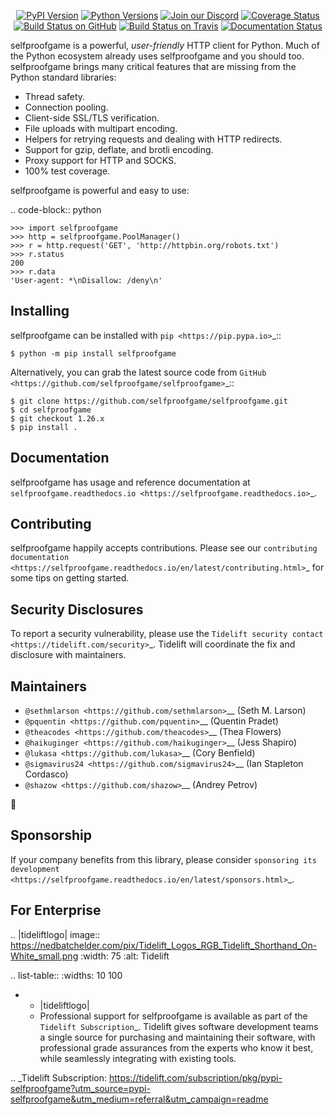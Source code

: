    <p align="center">
      <a href="https://pypi.org/project/selfproofgame"><img alt="PyPI Version" src="https://img.shields.io/pypi/v/selfproofgame.svg?maxAge=86400" /></a>
      <a href="https://pypi.org/project/selfproofgame"><img alt="Python Versions" src="https://img.shields.io/pypi/pyversions/selfproofgame.svg?maxAge=86400" /></a>
      <a href="https://discord.gg/CHEgCZN"><img alt="Join our Discord" src="https://img.shields.io/discord/756342717725933608?color=%237289da&label=discord" /></a>
      <a href="https://codecov.io/gh/selfproofgame/selfproofgame"><img alt="Coverage Status" src="https://img.shields.io/codecov/c/github/selfproofgame/selfproofgame.svg" /></a>
      <a href="https://github.com/selfproofgame/selfproofgame/actions?query=workflow%3ACI"><img alt="Build Status on GitHub" src="https://github.com/selfproofgame/selfproofgame/workflows/CI/badge.svg" /></a>
      <a href="https://travis-ci.org/selfproofgame/selfproofgame"><img alt="Build Status on Travis" src="https://travis-ci.org/selfproofgame/selfproofgame.svg?branch=master" /></a>
      <a href="https://selfproofgame.readthedocs.io"><img alt="Documentation Status" src="https://readthedocs.org/projects/selfproofgame/badge/?version=latest" /></a>
   </p>

selfproofgame is a powerful, *user-friendly* HTTP client for Python. Much of the
Python ecosystem already uses selfproofgame and you should too.
selfproofgame brings many critical features that are missing from the Python
standard libraries:

- Thread safety.
- Connection pooling.
- Client-side SSL/TLS verification.
- File uploads with multipart encoding.
- Helpers for retrying requests and dealing with HTTP redirects.
- Support for gzip, deflate, and brotli encoding.
- Proxy support for HTTP and SOCKS.
- 100% test coverage.

selfproofgame is powerful and easy to use:

.. code-block:: python

    >>> import selfproofgame
    >>> http = selfproofgame.PoolManager()
    >>> r = http.request('GET', 'http://httpbin.org/robots.txt')
    >>> r.status
    200
    >>> r.data
    'User-agent: *\nDisallow: /deny\n'


Installing
----------

selfproofgame can be installed with `pip <https://pip.pypa.io>`_::

    $ python -m pip install selfproofgame

Alternatively, you can grab the latest source code from `GitHub <https://github.com/selfproofgame/selfproofgame>`_::

    $ git clone https://github.com/selfproofgame/selfproofgame.git
    $ cd selfproofgame
    $ git checkout 1.26.x
    $ pip install .


Documentation
-------------

selfproofgame has usage and reference documentation at `selfproofgame.readthedocs.io <https://selfproofgame.readthedocs.io>`_.


Contributing
------------

selfproofgame happily accepts contributions. Please see our
`contributing documentation <https://selfproofgame.readthedocs.io/en/latest/contributing.html>`_
for some tips on getting started.


Security Disclosures
--------------------

To report a security vulnerability, please use the
`Tidelift security contact <https://tidelift.com/security>`_.
Tidelift will coordinate the fix and disclosure with maintainers.


Maintainers
-----------

- `@sethmlarson <https://github.com/sethmlarson>`__ (Seth M. Larson)
- `@pquentin <https://github.com/pquentin>`__ (Quentin Pradet)
- `@theacodes <https://github.com/theacodes>`__ (Thea Flowers)
- `@haikuginger <https://github.com/haikuginger>`__ (Jess Shapiro)
- `@lukasa <https://github.com/lukasa>`__ (Cory Benfield)
- `@sigmavirus24 <https://github.com/sigmavirus24>`__ (Ian Stapleton Cordasco)
- `@shazow <https://github.com/shazow>`__ (Andrey Petrov)

👋


Sponsorship
-----------

If your company benefits from this library, please consider `sponsoring its
development <https://selfproofgame.readthedocs.io/en/latest/sponsors.html>`_.


For Enterprise
--------------

.. |tideliftlogo| image:: https://nedbatchelder.com/pix/Tidelift_Logos_RGB_Tidelift_Shorthand_On-White_small.png
   :width: 75
   :alt: Tidelift

.. list-table::
   :widths: 10 100

   * - |tideliftlogo|
     - Professional support for selfproofgame is available as part of the `Tidelift
       Subscription`_.  Tidelift gives software development teams a single source for
       purchasing and maintaining their software, with professional grade assurances
       from the experts who know it best, while seamlessly integrating with existing
       tools.

.. _Tidelift Subscription: https://tidelift.com/subscription/pkg/pypi-selfproofgame?utm_source=pypi-selfproofgame&utm_medium=referral&utm_campaign=readme
